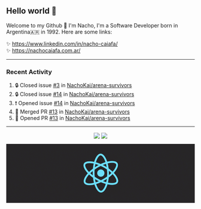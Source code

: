 ## Hello world 👋  
Welcome to my Github 🧙‍ I'm Nacho, I'm a Software Developer born in Argentina🇦🇷 in 1992. Here are some links:  
  
✨ https://www.linkedin.com/in/nacho-caiafa/  
✨ https://nachocaiafa.com.ar/  

---

### Recent Activity

<!--START_SECTION:activity-->
1. 🔒 Closed issue [#3](https://github.com/NachoKai/arena-survivors/issues/3) in [NachoKai/arena-survivors](https://github.com/NachoKai/arena-survivors)
2. 🔒 Closed issue [#14](https://github.com/NachoKai/arena-survivors/issues/14) in [NachoKai/arena-survivors](https://github.com/NachoKai/arena-survivors)
3. ❗ Opened issue [#14](https://github.com/NachoKai/arena-survivors/issues/14) in [NachoKai/arena-survivors](https://github.com/NachoKai/arena-survivors)
4. 🎉 Merged PR [#13](https://github.com/NachoKai/arena-survivors/pull/13) in [NachoKai/arena-survivors](https://github.com/NachoKai/arena-survivors)
5. 💪 Opened PR [#13](https://github.com/NachoKai/arena-survivors/pull/13) in [NachoKai/arena-survivors](https://github.com/NachoKai/arena-survivors)
<!--END_SECTION:activity-->

---

<p align="center">
    <img align='center' src="https://github-readme-stats.vercel.app/api?username=NachoKai&theme=react&hide_border=true&include_all_commits=false&count_private=true" />
    <img align="center" src="https://github-readme-stats.vercel.app/api/top-langs?username=NachoKai&langs_count=10&show_icons=true&locale=en&layout=compact&theme=react&hide_border=true" />
   <!-- <img align='center' src="https://github-readme-streak-stats.herokuapp.com/?user=NachoKai&theme=react&hide_border=true" /> -->
</p>

<p align="center">
    <img align='center' src='https://raw.githubusercontent.com/NachoKai/NachoKai/master/x3x5w638kkixi9s3h3vw.gif' >
</p>
